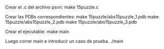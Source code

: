 Crear el .c del archivo psvn:
make 15puzzle.c

Crear las PDBs correspondientes:
make 15puzzle/abs15puzzle_1.pdb
make 15puzzle/abs15puzzle_2.pdb
make 15puzzle/abs15puzzle_3.pdb

Crear el ejecutable:
make main

Luego correr main e introducir un caso de prueba.
./main

